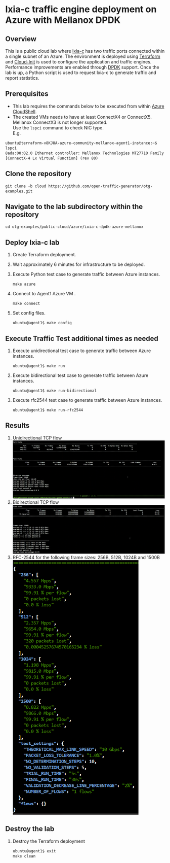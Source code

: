 # Ixia-c traffic engine deployment on Azure with Mellanox DPDK

## Overview
This is a public cloud lab where [Ixia-c](https://github.com/open-traffic-generator/ixia-c) has two traffic ports connected within a single subnet of an Azure.
The environment is deployed using [Terraform](https://www.terraform.io/) and [Cloud-Init](https://cloud-init.io/) is used to configure the application and traffic engines.
Performance improvements are enabled through [DPDK](https://www.dpdk.org/) support.
Once the lab is up, a Python script is used to request Ixia-c to generate traffic and report statistics.

## Prerequisites
* This lab requires the commands below to be executed from within [Azure CloudShell](https://learn.microsoft.com/en-us/azure/cloud-shell/overview).
* The created VMs needs to have at least ConnectX4 or ConnectX5. Mellanox ConnectX3 is not longer supported.    
  Use the `lspci` command to check NIC type.   
E.g.
```
ubuntu@terraform-v8KJ8A-azure-community-mellanox-agent1-instance:~$ lspci
8ada:00:02.0 Ethernet controller: Mellanox Technologies MT27710 Family [ConnectX-4 Lx Virtual Function] (rev 80)
```

## Clone the repository

```
git clone -b cloud https://github.com/open-traffic-generator/otg-examples.git
```

## Navigate to the lab subdirectory within the repository

```
cd otg-examples/public-cloud/azure/ixia-c-dpdk-azure-mellanox
```

## Deploy Ixia-c lab

1. Create Terraform deployment.

2. Wait approximately 6 minutes for infrastructure to be deployed.

3. Execute Python test case to generate traffic between Azure instances.

    ```
    make azure
    ```

4. Connect to Agent1 Azure VM .

    ```
    make connect
    ```

5. Set config files.

    ```
    ubuntu@agent1$ make config
    ```

## Execute Traffic Test additional times as needed

1. Execute unidirectional test case to generate traffic between Azure instances.

    ```
    ubuntu@agent1$ make run
    ```

2. Execute bidirectional test case to generate traffic between Azure instances.

    ```
    ubuntu@agent1$ make run-bidirectional
    ```

3. Execute rfc2544 test case to generate traffic between Azure instances.

    ```
    ubuntu@agent1$ make run-rfc2544
    ```

## Results
1. Unidirectional TCP flow
![Diagram](./images/unidirectional_community_mellanox.png)
2. Bidirectional TCP flow
![Diagram](./images/bidirectional_community_mellanox.png)
1. RFC-2544 for the following frame sizes: 256B, 512B, 1024B and 1500B   
![Diagram](./images/rfc2544_256-512-1024-1500B_community_mellanox.png)

## Destroy the lab

1. Destroy the Terraform deployment

    ```
    ubuntu@agent1$ exit
    make clean
    ```
